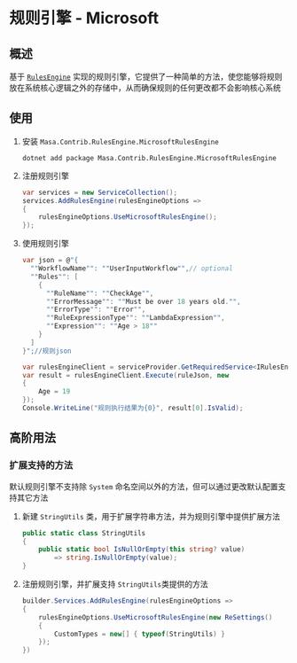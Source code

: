 # 规则引擎 - Microsoft

## 概述

基于 [`RulesEngine`](https://github.com/microsoft/RulesEngine) 实现的规则引擎，它提供了一种简单的方法，使您能够将规则放在系统核心逻辑之外的存储中，从而确保规则的任何更改都不会影响核心系统

## 使用

1. 安装 `Masa.Contrib.RulesEngine.MicrosoftRulesEngine`

   ```shell 终端
   dotnet add package Masa.Contrib.RulesEngine.MicrosoftRulesEngine
   ```

2. 注册规则引擎

   ```csharp Program.cs
   var services = new ServiceCollection();
   services.AddRulesEngine(rulesEngineOptions =>
   {
       rulesEngineOptions.UseMicrosoftRulesEngine();
   });
   ```

3. 使用规则引擎

   ```csharp
   var json = @"{
     ""WorkflowName"": ""UserInputWorkflow"",// optional
     ""Rules"": [
       {
         ""RuleName"": ""CheckAge"",
         ""ErrorMessage"": ""Must be over 18 years old."",
         ""ErrorType"": ""Error"",
         ""RuleExpressionType"": ""LambdaExpression"",
         ""Expression"": ""Age > 18""
       }
     ]
   }";//规则json
   
   var rulesEngineClient = serviceProvider.GetRequiredService<IRulesEngineClient>();
   var result = rulesEngineClient.Execute(ruleJson, new
   {
       Age = 19
   });
   Console.WriteLine("规则执行结果为{0}", result[0].IsValid);
   ```

## 高阶用法

### 扩展支持的方法

默认规则引擎不支持除 `System` 命名空间以外的方法，但可以通过更改默认配置支持其它方法

1. 新建 `StringUtils` 类，用于扩展字符串方法，并为规则引擎中提供扩展方法

   ```csharp
   public static class StringUtils
   {
       public static bool IsNullOrEmpty(this string? value)
           => string.IsNullOrEmpty(value);
   }
   ```

2. 注册规则引擎，并扩展支持 `StringUtils`类提供的方法

   ```csharp Program.cs
   builder.Services.AddRulesEngine(rulesEngineOptions =>
   {
       rulesEngineOptions.UseMicrosoftRulesEngine(new ReSettings()
       {
           CustomTypes = new[] { typeof(StringUtils) }
       });
   })
   ```